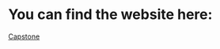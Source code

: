 # You can find the  website here:
[Capstone](https://icyfunny.github.io/Capstone-Project-Colmar-Academy/)
